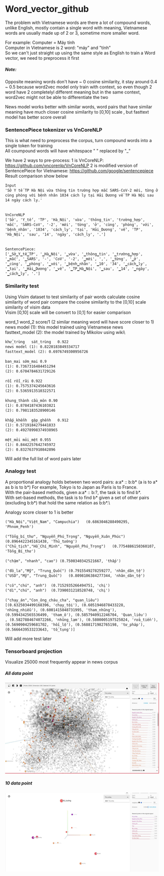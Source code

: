 # Word_vector_github

The problem with Vietnamese words are there a lot of compound words, unlike English, mostly contain a single word with meaning, Vietnamese words are usually made up of 2 or 3, sometime more smaller word.

For example:
Computer = Máy tính\
Computer in Vietnamese is 2 word: "máy" and "tính"\
So we can't just straight up using the same style as English to train a Word vector, we need to preprocess it first

##### Note:
Opposite meaning words don't have ~ 0 cosine similarity, it stay around 0.4 ~ 0.5 because word2vec model only train with context, so even though 2 word have 2 completelyl different meaning but in the same context, word2vec might not be able to differentiate the two

News model works better with similar words, word pairs that have similar meaning have much closer cosine similarity to [0,10] scale , but fasttext model has better score overall 


### SentencePiece tokenizer vs VnCoreNLP
This is what need to preprocess the corpus, turn compound words into a single token for training\
All coumpound words will have whitespace " " replaced by  "_"

We have 2 ways to pre-process:
1 is VnCoreNLP: https://github.com/vncorenlp/VnCoreNLP
2 is modified version of SentencePiece for Vietnamese: https://github.com/google/sentencepiece
Result comparison show below

```
Input
'Sở Y tế TP Hà Nội vừa thông tin trường hợp mắc SARS-CoV-2 mới, từng ở cùng phòng với bệnh nhân 1034 cách ly tại Hải Dương về TP Hà Nội sau 14 ngày cách ly.'


VnCoreNLP
['Sở', 'Y_tế', 'TP', 'Hà_Nội', 'vừa', 'thông_tin', 'trường_hợp', 'mắc', 'SARS-CoV', '-2', 'mới', 'từng', 'ở', 'cùng', 'phòng', 'với', 'bệnh_nhân', '1034', 'cách_ly', 'tại', 'Hải_Dương', 'về', 'TP', 'Hà_Nội', 'sau', '14', 'ngày', 'cách_ly', '.']


SentencePiece:
['▁Sở▁Y▁tế▁TP', '▁Hà▁Nội', '▁vừa', '▁thông▁tin', '▁trường▁hợp', '▁mắc', '▁SARS', '-', 'CoV', '-2', '▁mới', ',', '▁từng', '▁ở', '▁cùng', '▁phòng', '▁với', '▁bệnh▁nhân', '▁10', '34', '▁cách▁ly', '▁tại', '▁Hải▁Dương', '▁về', '▁TP▁Hà▁Nội', '▁sau', '▁14', '▁ngày', '▁cách▁ly', '.']  
```


### Similarity test
Using Visim dataset to test similarity of pair words calculate cosine similarity of word pair compare the cosine similarity to the [0,10] scale similarity of visim data\
Visim [0,10] scale will be convert to [0,1] for easier comparison

word_1  word_2  score/1 (2 similar meaning word will have score closer to 1)\
news model (1): this model trained using Vietnamese news\
fasttext_model (2): the model trained by Mikolov using wiki\
```
khử_trùng	sát_trùng	0.922  
news model (1): 0.8220183849334717  
fasttext_model (2): 0.6976749300956726  
  
ban_mai	sớm_mai	0.9  
(1): 0.7367316484451294  
(2): 0.6704784631729126  
  
rỗi	rỗi_rãi	0.922  
(1): 0.7575374245643616  
(2): 0.5365913510322571  
  
khung_thành	cầu_môn	0.90  
(1): 0.8784187436103821  
(2): 0.7981183528900146  
  
khấp_khểnh	gập_ghềnh	0.912  
(1): 0.5719184279441833  
(2): 0.49278998374938965  
  
mệt_mỏi	mỏi_mệt	0.955  
(1): 0.8442257642745972  
(2): 0.8327637910842896  
```
Will add the full list of word pairs later

### Analogy test

A proportional analogy holds between two word pairs: a:a* :: b:b* (a is to a* as b is to b*) For example, Tokyo is to Japan as Paris is to France.\
With the pair-based methods, given a:a* :: b:?, the task is to find b*.\
With set-based methods, the task is to find b* given a set of other pairs (excluding b:b*) that hold the same relation as b:b*.\

Analogy score closer to 1 is better

```
("Hà_Nội","Việt_Nam", "Campuchia")   (0.6863046288490295, 'Phnom_Penh')

("Tổng_bí_thư", "Nguyễn_Phú_Trọng", "Nguyễn_Xuân_Phúc")  (0.8964422345161438, 'Thủ_tướng')
("Chủ_tịch","Hồ_Chí_Minh", "Nguyễn_Phú_Trọng")   (0.7754886150360107, 'Tổng_Bí_thư')

("chậm", "nhanh", "cao") (0.7500340342521667, 'thấp')

("đô_la","Mỹ", "Trung_Quốc") (0.7915549278259277, 'nhân_dân_tệ')
("USD","Mỹ", "Trung_Quốc")   (0.8098106384277344, 'nhân_dân_tệ')

("cô","chú", "anh")  (0.7152935266494751, 'chị')
("dì","chú", "anh")  (0.7390031218528748, 'chị')

("chạy_án","Con_ông_cháu_cha", "quan_liêu")
[(0.6325034499168396, 'chạy_tội'), (0.6051946878433228, 'nhũng_nhiễu'), (0.6001415848731995, 'tham_nhũng'), (0.5994342565536499, 'tham_ô'), (0.5857940912246704, 'Quan_liêu')
, (0.5827884674072266, 'nhũng_lạm'), (0.5800005197525024, 'rửa_tiền'), (0.5690904259681702, 'hối_lộ'), (0.5688171982765198, 'tư_pháp'), (0.5666439533233643, 'tố_tụng')]
```

Will add more test later

### Tensorboard projection
Visualize 25000 most frequently appear in news corpus

##### All data point
![Thu_tuong](https://github.com/Avi197/Vietnamese_word_vector/blob/master/Tensorboard/all_data_point.jpg)

##### 10 data point
![Thu_tuong](https://github.com/Avi197/Vietnamese_word_vector/blob/master/Tensorboard/10_data_point.jpg)

